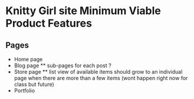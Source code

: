 # Knitty Girl site Minimum Viable Product Features

## Pages
* Home page
* Blog page
** sub-pages for each post ?
* Store page
** list view of available items
    should grow to an individual page when there are more than a few items (wont happen right now for class but future)
* Portfolio